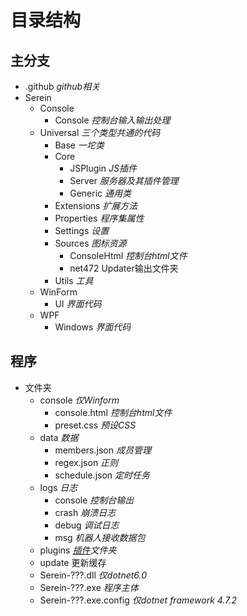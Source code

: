 
# 目录结构

## 主分支

- .github *github相关*
- Serein
  - Console
    - Console *控制台输入输出处理*
  - Universal *三个类型共通的代码*
    - Base *一坨类*
    - Core
      - JSPlugin *JS插件*
      - Server *服务器及其插件管理*
      - Generic *通用类*
    - Extensions *扩展方法*
    - Properties *程序集属性*
    - Settings *设置*
    - Sources *图标资源*
      - ConsoleHtml *控制台html文件*
      - net472 Updater输出文件夹
    - Utils *工具*
  - WinForm
    - UI *界面代码*
  - WPF
    - Windows *界面代码*

## 程序

- 文件夹
  - console *仅Winform*
    - console.html *控制台html文件*
    - preset.css *预设CSS*
  - data *数据*
    - members.json *成员管理*
    - regex.json *正则*
    - schedule.json *定时任务*
  - logs *日志*
    - console *控制台输出*
    - crash *崩溃日志*
    - debug *调试日志*
    - msg *机器人接收数据包*
  - plugins *[插件](Function/JSPlugin.md)文件夹*
  - update 更新缓存
  - Serein-???.dll *仅dotnet6.0*
  - Serein-???.exe *程序主体*
  - Serein-???.exe.config *仅dotnet framework 4.7.2*
